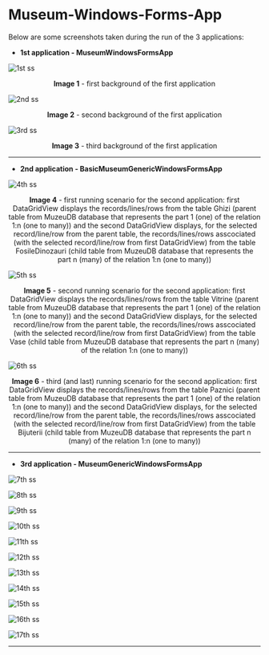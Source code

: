 # Museum-Windows-Forms-App
Below are some screenshots taken during the run of the 3 applications:

- <b>1st application - MuseumWindowsFormsApp</b>

![1st ss](https://github.com/Ampersand25/Museum-Windows-Forms-App/blob/main/Screenshots/Screenshot%201.png)
<p align="center"><strong>Image 1</strong> - first background of the first application</p>

![2nd ss](https://github.com/Ampersand25/Museum-Windows-Forms-App/blob/main/Screenshots/Screenshot%202.png)
<p align="center"><strong>Image 2</strong> - second background of the first application</p>

![3rd ss](https://github.com/Ampersand25/Museum-Windows-Forms-App/blob/main/Screenshots/Screenshot%203.png)
<p align="center"><strong>Image 3</strong> - third background of the first application</p>

<hr>

- <b>2nd application - BasicMuseumGenericWindowsFormsApp</b>

![4th ss](https://github.com/Ampersand25/Museum-Windows-Forms-App/blob/main/Screenshots/Screenshot%204.png)
<p align="center"><strong>Image 4</strong> - first running scenario for the second application: first DataGridView displays the records/lines/rows from the table Ghizi (parent table from MuzeuDB database that represents the part 1 (one) of the relation 1:n (one to many)) and the second DataGridView displays, for the selected record/line/row from the parent table, the records/lines/rows asscociated (with the selected record/line/row from first DataGridView) from the table FosileDinozauri (child table from MuzeuDB database that represents the part n (many) of the relation 1:n (one to many))</p>

![5th ss](https://github.com/Ampersand25/Museum-Windows-Forms-App/blob/main/Screenshots/Screenshot%205.png)
<p align="center"><strong>Image 5</strong> - second running scenario for the second application: first DataGridView displays the records/lines/rows from the table Vitrine (parent table from MuzeuDB database that represents the part 1 (one) of the relation 1:n (one to many)) and the second DataGridView displays, for the selected record/line/row from the parent table, the records/lines/rows asscociated (with the selected record/line/row from first DataGridView) from the table Vase (child table from MuzeuDB database that represents the part n (many) of the relation 1:n (one to many))</p>

![6th ss](https://github.com/Ampersand25/Museum-Windows-Forms-App/blob/main/Screenshots/Screenshot%206.png)
<p align="center"><strong>Image 6</strong> - third (and last) running scenario for the second application: first DataGridView displays the records/lines/rows from the table Paznici (parent table from MuzeuDB database that represents the part 1 (one) of the relation 1:n (one to many)) and the second DataGridView displays, for the selected record/line/row from the parent table, the records/lines/rows asscociated (with the selected record/line/row from first DataGridView) from the table Bijuterii (child table from MuzeuDB database that represents the part n (many) of the relation 1:n (one to many))</p>

<hr>

- <b>3rd application - MuseumGenericWindowsFormsApp</b>

![7th ss](https://github.com/Ampersand25/Museum-Windows-Forms-App/blob/main/Screenshots/Screenshot%207.png)

![8th ss](https://github.com/Ampersand25/Museum-Windows-Forms-App/blob/main/Screenshots/Screenshot%208.png)

![9th ss](https://github.com/Ampersand25/Museum-Windows-Forms-App/blob/main/Screenshots/Screenshot%209.png)

![10th ss](https://github.com/Ampersand25/Museum-Windows-Forms-App/blob/main/Screenshots/Screenshot%2010.png)

![11th ss](https://github.com/Ampersand25/Museum-Windows-Forms-App/blob/main/Screenshots/Screenshot%2011.png)

![12th ss](https://github.com/Ampersand25/Museum-Windows-Forms-App/blob/main/Screenshots/Screenshot%2012.png)

![13th ss](https://github.com/Ampersand25/Museum-Windows-Forms-App/blob/main/Screenshots/Screenshot%2013.png)

![14th ss](https://github.com/Ampersand25/Museum-Windows-Forms-App/blob/main/Screenshots/Screenshot%2014.png)

![15th ss](https://github.com/Ampersand25/Museum-Windows-Forms-App/blob/main/Screenshots/Screenshot%2015.png)

![16th ss](https://github.com/Ampersand25/Museum-Windows-Forms-App/blob/main/Screenshots/Screenshot%2016.png)

![17th ss](https://github.com/Ampersand25/Museum-Windows-Forms-App/blob/main/Screenshots/Screenshot%2017.png)

<hr>
